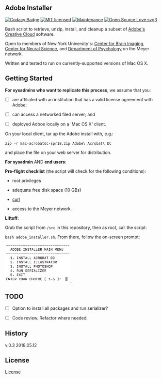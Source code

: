 ## Adobe Installer

[![Codacy Badge](https://api.codacy.com/project/badge/Grade/a9aa65d594984faa8aaab18c93ba71e9)](https://www.codacy.com/app/marshki/adobe_installer?utm_source=github.com&amp;utm_medium=referral&amp;utm_content=marshki/adobe_installer&amp;utm_campaign=Badge_Grade)
[![MIT licensed](https://img.shields.io/badge/license-MIT-blue.svg)](https://raw.githubusercontent.com/hyperium/hyper/master/LICENSE)
[![Maintenance](https://img.shields.io/badge/Maintained%3F-yes-green.svg)](https://GitHub.com/Naereen/StrapDown.js/graphs/commit-activity)
[![Open Source Love svg3](https://badges.frapsoft.com/os/v3/open-source.svg?v=103)](https://github.com/ellerbrock/open-source-badges/) 

Bash script to retrieve, unzip, install, and cleanup a subset of [Adobe's Creative Cloud](https://www.adobe.com/creativecloud.html?promoid=NGWGRLB2&mv=other) software.

Open to members of New York University's: [Center for Brain Imaging](http://cbi.nyu.edu), [Center for Neural Science](http://www.cns.nyu.edu), 
and [Department of Psychology](http://www.psych.nyu.edu/psychology.html) on the Meyer network. 

Written and tested to run on currently-supported versions of Mac OS X. 

## Getting Started 

**For sysadmins who want to replicate this process**, we assume that you: 

- [ ] are affiliated with an institution that has a valid license agreement with Adobe; 

- [ ] can access a networked filed server; and 

- [ ] deployed Adboe locally on a `Mac OS X' client.

On your local client, tar up the Adobe install with, e.g.: 

`zip -r mac-acrobatdc-spr18.zip Adobe\ Acrobat\ DC`

and place the file on your web server for distribution.

**For sysadmin** AND **end users**: 

__Pre-flight checklist__ (the script will check for the following conditions): 

  * root privileges  

  * adequate free disk space (10 GBs)

  * [curl](https://curl.haxx.se/docs/manpage.html)

  * access to the Meyer network.  

__Liftoff:__

Grab the script from `/src` in this repository, then as root, call the script: 

`bash adobe_installer.sh`. From there, follow the on-screen prompt: 

![ALT text](https://github.com/marshki/adobe_installer/blob/master/docs/adobe_install_menu.png "menu"). 

## TODO 

- [ ] Option to install all packages and run serializer? 
 
- [ ] Code review. Refactor where needed. 

## History 
v.0.3 2018.05.12

## License 
[License](https://github.com/marshki/adobe_installer/blob/master/LICENSE)
